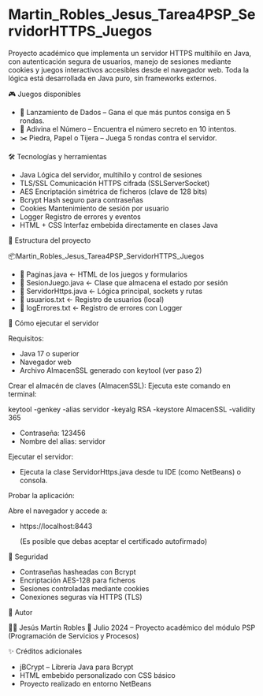 # Martin_Robles_Jesus_Tarea4PSP_ServidorHTTPS_Juegos

Proyecto académico que implementa un servidor HTTPS multihilo en Java, con autenticación segura de usuarios, manejo de sesiones mediante cookies y juegos interactivos accesibles desde el navegador web. Toda la lógica está desarrollada en Java puro, sin frameworks externos.

🎮 Juegos disponibles

- 🎲 Lanzamiento de Dados – Gana el que más puntos consiga en 5 rondas.
- 🔢 Adivina el Número – Encuentra el número secreto en 10 intentos.
- ✂️ Piedra, Papel o Tijera – Juega 5 rondas contra el servidor.

🛠️ Tecnologías y herramientas
- Java	      Lógica del servidor, multihilo y control de sesiones
- TLS/SSL	    Comunicación HTTPS cifrada (SSLServerSocket)
- AES	        Encriptación simétrica de ficheros (clave de 128 bits)
- Bcrypt	    Hash seguro para contraseñas
- Cookies	    Mantenimiento de sesión por usuario
- Logger	    Registro de errores y eventos
- HTML + CSS	Interfaz embebida directamente en clases Java

📁 Estructura del proyecto

📦Martin_Robles_Jesus_Tarea4PSP_ServidorHTTPS_Juegos
- 📜 Paginas.java              ← HTML de los juegos y formularios
- 📜 SesionJuego.java          ← Clase que almacena el estado por sesión
- 📜 ServidorHttps.java        ← Lógica principal, sockets y rutas
- 📜 usuarios.txt              ← Registro de usuarios (local)
- 📜 logErrores.txt            ← Registro de errores con Logger

🧪 Cómo ejecutar el servidor

Requisitos:
 - Java 17 o superior
 - Navegador web
 - Archivo AlmacenSSL generado con keytool (ver paso 2)

Crear el almacén de claves (AlmacenSSL):
 Ejecuta este comando en terminal:

keytool -genkey -alias servidor -keyalg RSA -keystore AlmacenSSL -validity 365

- Contraseña: 123456
- Nombre del alias: servidor

Ejecutar el servidor:

- Ejecuta la clase ServidorHttps.java desde tu IDE (como NetBeans) o consola.

Probar la aplicación:

Abre el navegador y accede a:

- https://localhost:8443

    (Es posible que debas aceptar el certificado autofirmado)

🔐 Seguridad
- Contraseñas hasheadas con Bcrypt
- Encriptación AES-128 para ficheros
- Sesiones controladas mediante cookies
- Conexiones seguras vía HTTPS (TLS)

📌 Autor

👨‍💻 Jesús Martín Robles
📅 Julio 2024 – Proyecto académico del módulo PSP (Programación de Servicios y Procesos)

✨ Créditos adicionales
- jBCrypt – Librería Java para Bcrypt
- HTML embebido personalizado con CSS básico
- Proyecto realizado en entorno NetBeans
